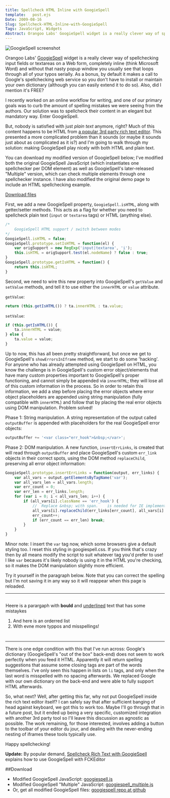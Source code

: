 ```yaml
---
title: Spellcheck HTML Inline with GoogieSpell
template:   post.ejs
Date: 2009-08-16
Slug: Spellcheck-HTML-Inline-with-GoogieSpell
Tags: JavaScript, Widgets
Abstract: Orangoo Labs' GoogieSpell widget is a really clever way of spellchecking input fields or textareas on a Web form, completely inline (think Microsoft Word) and without that nasty popup window you usually see that loops through all of your typos serially. As a bonus, by default it makes a call to Google's spellchecking web service so you don't have to install or maintain your own dictionary (although you can easily extend it to do so). Also, did I mention it's FREE?
---
```


![GoogieSpell screenshot](http://projects.cbsides.com/blog/demo/googiespell/googie_example.png)

Orangoo
Labs' [GoogieSpell](http://orangoo.com/labs/GoogieSpell/) widget is a
really clever way of spellchecking input fields or textareas on a Web
form, completely inline (think Microsoft Word) and without that nasty
popup window you usually see that loops through all of your typos
serially. As a bonus, by default it makes a call to Google's
spellchecking web service so you don't have to install or maintain your
own dictionary (although you can easily extend it to do so). Also, did I
mention it's FREE?

I recently worked on an online workflow for writing, and one of our
primary goals was to curb the amount of spelling mistakes we were seeing
from the authors. Our solution was to spellcheck their content in an
elegant but mandatory way. Enter GoogieSpell.

But, nobody is satisfied with just *plain text* anymore, right? Much of
this content happens to be HTML from [a popular 3rd party rich text
editor](http://www.fckeditor.net/). This presented a more complicated
problem than it sounds (or maybe it sounds just about as complicated as
it is?) and I'm going to walk through my solution: making GoogieSpell
play nicely with both HTML and plain text.

You can download my modified version of GoogieSpell below; I've modified
both the original GoogieSpell JavaScript (which instantiates one
spellchecker per DOM element) as well as GoogieSpell's later-released
"Multiple" version, which can check multiple elements through one
spellchecker instance. I have also modified the original demo page to
include an HTML spellchecking example.

[Download files](#Download)

First, we add a new GoogieSpell property, `GoogieSpell.isHTML`, along
with getter/setter methods. This acts as a flag for whether you need to
spellcheck plain text (`input` or `textarea` tags) or HTML (anything
else).

```javascript
/*
    GoogieSpell HTML support / switch between modes
*/
GoogieSpell.isHTML = false;
GoogieSpell.prototype.setIsHTML = function(el) {
    var origSupport = new RegExp('input|textarea', 'i');
    this.isHTML = origSupport.test(el.nodeName) ? false : true;
}
GoogieSpell.prototype.getIsHTML = function() {
    return this.isHTML;
}
```

Second, we need to wire this new property into GoogieSpell's `getValue`
and `setValue` methods, and tell it to use either the `innerHTML` or
`value` attribute.

`getValue`:

```javascript
return (this.getIsHTML()) ? ta.innerHTML : ta.value;
```

`setValue`:

```javascript
if (this.getIsHTML()) {
    ta.innerHTML = value;
} else {
    ta.value = value;
}
```

Up to now, this has all been pretty straightforward, but once we get to
GoogieSpell's `showErrorsInIframe` method, we start to do some
'hacking'. For anyone who has already attempted using GoogieSpell on
HTML, you know the challenge is in GoogieSpell's custom error
object/elements that have many custom properties important to
GoogieSpell's proper functioning, and cannot simply be appended via
`innerHTML`; they will lose all of this custom information in the
process. So in order to retain this information, we add a step before
placing the error objects where error object placeholders are appended
using string manipulation (fully compatible with `innerHTML`) and follow
that by placing the real error objects using DOM manipulation. Problem
solved!

Phase 1: String manipulation. A string representation of the output
called `outputBuffer` is appended with placeholders for the real
GoogieSpell error objects:

```javascript
outputBuffer += '<var class="err_hook">&nbsp;</var>';
```

Phase 2: DOM manipulation. A new function, `insertErrLinks`, is created
that will read through `outputBuffer` and place GoogieSpell's custom
`err_link` objects in their correct spots, using the DOM method
`replaceChild`, preserving all error object information:

```javascript
GoogieSpell.prototype.insertErrLinks = function(output, err_links) {
    var all_vars = output.getElementsByTagName('var');
    var all_vars_len = all_vars.length;
    var err_count = 0;
    var err_len = err_links.length;
    for (var i = 0; i < all_vars_len; i++) {
        if (all_vars[i].className == 'err_hook') {
            //  Replace &nbsp; with span.    is needed for IE implementation of innerHTML
            all_vars[i].replaceChild(err_links[err_count], all_vars[i].firstChild);
            err_count++;
            if (err_count == err_len) break;
        }
    }
}
```

Minor note: I insert the `var` tag now, which some browsers give a
default styling too. I reset this styling in googiespell.css. If you
think that's crazy then by all means modify the script to suit whatever
tag you'd prefer to use! I like `var` becaues it's likely nobody is
using it in the HTML you're checking, so it makes the DOM manipulation
slightly more efficient.

Try it yourself in the paragraph below. Note that you can correct the
spelling but I'm not saving it in any way so it will reappear when this
page is reloaded.
<script type="text/javascript">
		//document.domain = 'cbsides.com';
</script>
<script type="text/javascript" src="http://projects.cbsides.com/blog/demo/googiespell/AJS.js"></script>
<script type="text/javascript" src="http://projects.cbsides.com/blog/demo/googiespell/googiespell.js"></script>
<script type="text/javascript" src="http://projects.cbsides.com/blog/demo/googiespell/cookiesupport.js"></script>
<link href="http://projects.cbsides.com/blog/demo/googiespell/googiespell.css" rel="stylesheet" type="text/css" media="all"></link>
<style type="text/css">#testHTML { height: 120px; border: 1px solid #fff; } .post b span { font-weight: bold; }</style>

***

<span id="spell_container"></span>

<div id="testHTML">
	<p>
		Heere is a parargaph with <b>bould</b> and <u>underlined</u> text that has some mistaykes
	</p>
	<ol class="fList">
		<li>And here is an orderred list</li>
		<li>With evne more typpos and misspellings!</li>
	</ol>
</div>

***

There is one edge condition with this that I've run across: Google's
dictionary (GoogieSpell's "out of the box" back-end) does not seem to
work perfectly when you feed it HTML. Apparently it will return spelling suggestions that assume some closing tags are part of the words themselves. I've only seen this happen in lists on `li` tags, and only
when the last word is misspelled with no spacing afterwards. We replaced
Google with our own dictionary on the back-end and were able to fully
support HTML afterwards.

So, what next? Well, after getting this far, why not put GoogieSpell
inside the rich text editor itself? I can safely say that after
sufficient banging of head against keyboard, we got this to work too.
Maybe I'll go through that in a future post, but it ended up being a
very specific, customized integration with another 3rd party tool so
I'll leave this discussion as agnostic as possible. The work remaining,
for those interested, involves adding a button to the toolbar of your
editor du jour, and dealing with the never-ending nesting of iframes
these tools typically use.


Happy spellchecking!


**Update:** By popular demand, [Spellcheck Rich Text with GoogieSpell](../Spellcheck-Rich-Text-with-GoogieSpell.html)
explains how to use GoogieSpell with FCKEditor


<a name="Download"></a>

##Download

-   Modified GoogieSpell JavaScript:
    [googiespell.js](http://github.com/cbosco/googiespell/blob/master/googiespell.js)
-   Modified GoogieSpell "Multiple" JavaScript:
    [googiespell\_multiple.js](http://github.com/cbosco/googiespell/blob/master/googiespell_multiple.js)
-   Or, get all modified GoogieSpell files: [googiespell repo at
    github](http://github.com/cbosco/googiespell/tree/master)
    
<script type="text/javascript">
        var googie = new GoogieSpell('http://projects.cbsides.com/blog/demo/googiespell/', 'http://projects.cbsides.com/blog/demo/googiespell/sendReq.php?lang=');
        googie.setSpellContainer('spell_container');
        googie.decorateTextarea('testHTML');
	
</script>

